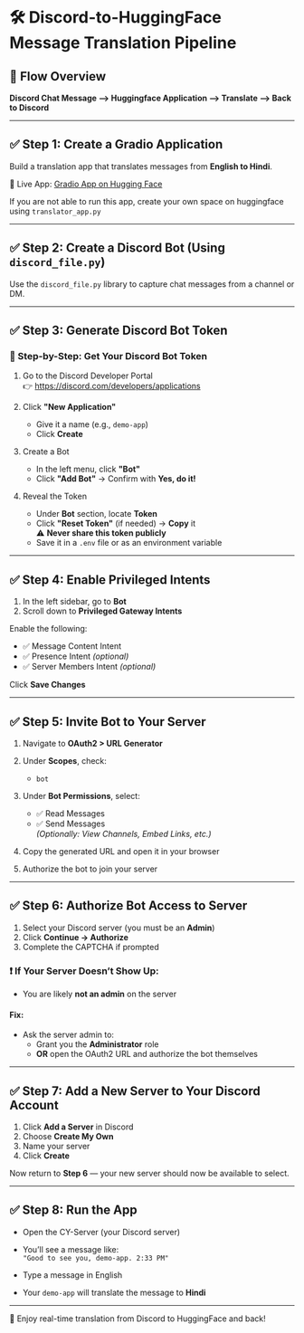# 🛠️ Discord-to-HuggingFace Message Translation Pipeline

## 🔁 Flow Overview

**Discord Chat Message —> Huggingface Application —> Translate —> Back to Discord**

---

## ✅ Step 1: Create a Gradio Application

Build a translation app that translates messages from **English to Hindi**.

🔗 Live App: [Gradio App on Hugging Face](https://huggingface.co/spaces/pratikshahp/discord-integration-msg-translation-app)

If you are not able to run this app, create your own space on huggingface using `translator_app.py`

---

## ✅ Step 2: Create a Discord Bot (Using `discord_file.py`)

Use the `discord_file.py` library to capture chat messages from a channel or DM.

---

## ✅ Step 3: Generate Discord Bot Token

### 🧩 Step-by-Step: Get Your Discord Bot Token

1. Go to the Discord Developer Portal  
   👉 https://discord.com/developers/applications

2. Click **"New Application"**  
   - Give it a name (e.g., `demo-app`)  
   - Click **Create**

3. Create a Bot  
   - In the left menu, click **"Bot"**  
   - Click **"Add Bot"** → Confirm with **Yes, do it!**

4. Reveal the Token  
   - Under **Bot** section, locate **Token**  
   - Click **"Reset Token"** (if needed) → **Copy** it  
   ⚠️ **Never share this token publicly**  
   - Save it in a `.env` file or as an environment variable

---

## ✅ Step 4: Enable Privileged Intents

1. In the left sidebar, go to **Bot**  
2. Scroll down to **Privileged Gateway Intents**

Enable the following:
- ✅ Message Content Intent  
- ✅ Presence Intent *(optional)*  
- ✅ Server Members Intent *(optional)*

Click **Save Changes**

---

## ✅ Step 5: Invite Bot to Your Server

1. Navigate to **OAuth2 > URL Generator**
2. Under **Scopes**, check:
   - `bot`
3. Under **Bot Permissions**, select:
   - ✅ Read Messages  
   - ✅ Send Messages  
   *(Optionally: View Channels, Embed Links, etc.)*

4. Copy the generated URL and open it in your browser  
5. Authorize the bot to join your server

---

## ✅ Step 6: Authorize Bot Access to Server

1. Select your Discord server (you must be an **Admin**)  
2. Click **Continue → Authorize**  
3. Complete the CAPTCHA if prompted

### ❗ If Your Server Doesn’t Show Up:
- You are likely **not an admin** on the server

#### Fix:
- Ask the server admin to:
  - Grant you the **Administrator** role  
  - **OR** open the OAuth2 URL and authorize the bot themselves

---

## ✅ Step 7: Add a New Server to Your Discord Account

1. Click **Add a Server** in Discord  
2. Choose **Create My Own**  
3. Name your server  
4. Click **Create**

Now return to **Step 6** — your new server should now be available to select.

---

## ✅ Step 8: Run the App

- Open the CY-Server (your Discord server)
- You’ll see a message like:  
  `"Good to see you, demo-app. 2:33 PM"`

- Type a message in English  
- Your `demo-app` will translate the message to **Hindi**

---

🧩 Enjoy real-time translation from Discord to HuggingFace and back!

